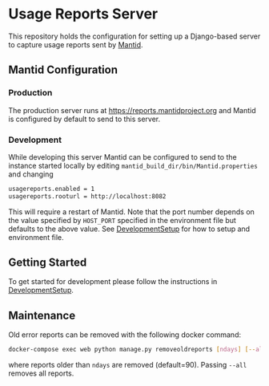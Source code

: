 # Usage Reports Server

This repository holds the configuration for setting up a Django-based server to
capture usage reports sent by [Mantid](https://github.com/mantidproject/mantid).

## Mantid Configuration

### Production

The production server runs at <https://reports.mantidproject.org> and
Mantid is configured by default to send to this server.

### Development

While developing this server Mantid can be configured to send to the instance
started locally by editing `mantid_build_dir/bin/Mantid.properties` and changing

```sh
usagereports.enabled = 1
usagereports.rooturl = http://localhost:8082
```

This will require a restart of Mantid.
Note that the port number depends on the value specified by `HOST_PORT`
specified in the environment file but defaults to the above value.
See [DevelopmentSetup](DevelopmentSetup.md#creating-an-environment-env-file)
for how to setup and environment file.

## Getting Started

To get started for development please follow the instructions in [DevelopmentSetup](DevelopmentSetup.md).

## Maintenance

Old error reports can be removed with the following docker command:

```sh
docker-compose exec web python manage.py removeoldreports [ndays] [--all]
```

where reports older than `ndays` are removed (default=90).
Passing `--all` removes all reports.
